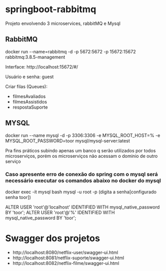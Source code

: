 # springboot-rabbitmq
Projeto envolvendo 3 microservices, rabbitMQ e Mysql

## RabbitMQ
docker run --name=rabbitmq -d -p 5672:5672 -p 15672:15672  rabbitmq:3.8.5-management

Interface: http://localhost:15672/#/

Usuário e senha: guest

Criar filas (Queues):
 - filmesAvaliados
 - filmesAssistidos
 - respostaSuporte

## MYSQL
docker run --name mysql -d -p 3306:3306 -e MYSQL_ROOT_HOST=% -e MYSQL_ROOT_PASSWORD=toor mysql/mysql-server:latest

Pra fins práticos subindo apenas um banco q serão utilizados por todos microserviços, porém os microserviços não acessam o dominio de outro serviço

### Caso apresente erro de conexão do spring com o mysql será necessário executar os comandos abaixo no docker do mysql

docker exec -it mysql bash
mysql -u root -p (digita a senha[configurado senha toor])

ALTER USER 'root'@'localhost' IDENTIFIED WITH mysql_native_password BY 'toor';
ALTER USER 'root'@'%' IDENTIFIED WITH mysql_native_password BY 'toor';



# Swagger dos projetos
  - http://localhost:8080/netflix-user/swagger-ui.html
  - http://localhost:8081/netflix-suporte/swagger-ui.html
  - http://localhost:8082/netflix-filme/swagger-ui.html

